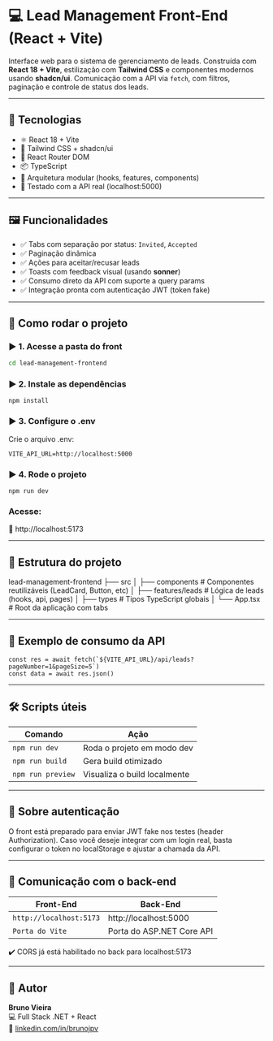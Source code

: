 # 💻 Lead Management Front-End (React + Vite)

Interface web para o sistema de gerenciamento de leads. Construída com **React 18 + Vite**, estilização com **Tailwind CSS** e componentes modernos usando **shadcn/ui**. Comunicação com a API via `fetch`, com filtros, paginação e controle de status dos leads.

---

## 🧰 Tecnologias

- ⚛️ React 18 + Vite
- 🎨 Tailwind CSS + shadcn/ui
- 🚦 React Router DOM
- 📦 TypeScript
- 🍃 Arquitetura modular (hooks, features, components)
- 🧪 Testado com a API real (localhost:5000)

---

## 🖼️ Funcionalidades

- ✅ Tabs com separação por status: `Invited`, `Accepted`
- ✅ Paginação dinâmica
- ✅ Ações para aceitar/recusar leads
- ✅ Toasts com feedback visual (usando **sonner**)
- ✅ Consumo direto da API com suporte a query params
- ✅ Integração pronta com autenticação JWT (token fake)

---

## 🚀 Como rodar o projeto

### ▶️ 1. Acesse a pasta do front

```bash
cd lead-management-frontend
```

### ▶️ 2. Instale as dependências

```
npm install
```

### ▶️ 3. Configure o .env

Crie o arquivo .env:

```
VITE_API_URL=http://localhost:5000
```

### ▶️ 4. Rode o projeto

```
npm run dev
```

### Acesse:

📎 http://localhost:5173

---

## 🧩 Estrutura do projeto

lead-management-frontend
├── src
│   ├── components         # Componentes reutilizáveis (LeadCard, Button, etc)
│   ├── features/leads     # Lógica de leads (hooks, api, pages)
│   ├── types              # Tipos TypeScript globais
│   └── App.tsx            # Root da aplicação com tabs

---

## 📘 Exemplo de consumo da API

```
const res = await fetch(`${VITE_API_URL}/api/leads?pageNumber=1&pageSize=5`)
const data = await res.json()
```

---

## 🛠️ Scripts úteis

| Comando           | Ação                         |
|-------------------|------------------------------|
| `npm run dev`     | Roda o projeto em modo dev   |
| `npm run build`   | Gera build otimizado         |
| `npm run preview` | Visualiza o build localmente |

---

## 🔐 Sobre autenticação

O front está preparado para enviar JWT fake nos testes (header Authorization).
Caso você deseje integrar com um login real, basta configurar o token no localStorage e ajustar a chamada da API.

---

## 🤝 Comunicação com o back-end

| Front-End	              | Back-End                  |
|-------------------------|---------------------------|
| `http://localhost:5173` | http://localhost:5000     |
| `Porta do Vite`	        | Porta do ASP.NET Core API |

✔️ CORS já está habilitado no back para localhost:5173

---

## 🙌 Autor

**Bruno Vieira**  
💻 Full Stack .NET + React  
🔗 [linkedin.com/in/brunojpv](https://www.linkedin.com/in/brunojpv)
